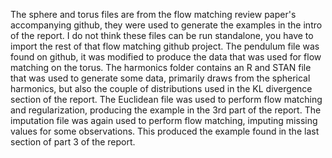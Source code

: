 The sphere and torus files are from the flow matching review paper's accompanying github, they were used to generate the examples in the intro of the report. 
I do not think these files can be run standalone, you have to import the rest of that flow matching github project.
The pendulum file was found on github, it was modified to produce the data that was used for flow matching on the torus.
The harmonics folder contains an R and STAN file that was used to generate some data, primarily draws from the spherical harmonics,
but also the couple of distributions used in the KL divergence section of the report.
The Euclidean file was used to perform flow matching and regularization, producing the example in the 3rd part of the report.
The imputation file was again used to perform flow matching, imputing missing values for some observations. This produced the example
found in the last section of part 3 of the report.
